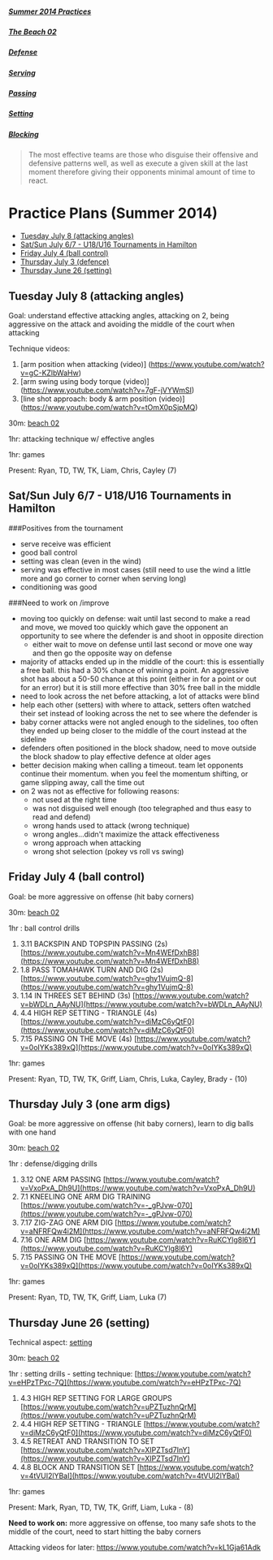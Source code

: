 ##### [Summer 2014 Practices](https://github.com/nvitas/beach-vball/blob/master/practice-2014.md) 
##### [The Beach 02](https://github.com/nvitas/beach-vball/blob/master/02.md)
##### [Defense](https://github.com/nvitas/beach-vball/blob/master/defense.md)
##### [Serving](https://github.com/nvitas/beach-vball/blob/master/serving.md)
##### [Passing](https://github.com/nvitas/beach-vball/blob/master/passing.md)
##### [Setting](https://github.com/nvitas/beach-vball/blob/master/setting.md)
##### [Blocking](https://github.com/nvitas/beach-vball/blob/master/blocking.md)

>The most effective teams are those who disguise their offensive and defensive patterns well, as well as execute a given skill at the last moment therefore giving their opponents minimal amount of time to react.

# Practice Plans (Summer 2014)

* [Tuesday July 8 (attacking angles)](#07/08)
* [Sat/Sun July 6/7 - U18/U16 Tournaments in Hamilton](#hamilton-tournament)
* [Friday July 4 (ball control)](#07/04)
* [Thursday July 3 (defence)](#07/03)
* [Thursday June 26 (setting)](#06/26)
 

## <a name="07/04"></a> Tuesday July 8 (attacking angles)
Goal: understand effective attacking angles, attacking on 2, being aggressive on the attack and avoiding the middle of the court when attacking

Technique videos:

1. [arm position when attacking (video)] (https://www.youtube.com/watch?v=gC-KZlbWaHw)
2. [arm swing using body torque (video)] (https://www.youtube.com/watch?v=7gF-jVYWmSI)
3. [line shot approach: body & arm position (video)] (https://www.youtube.com/watch?v=tOmX0pSjpMQ)


30m: [beach 02](https://github.com/nvitas/beach-vball/blob/master/02.md)

1hr: attacking technique w/ effective angles

1hr: games

Present: Ryan, TD, TW, TK, Liam, Chris, Cayley (7)

## <a name="hamilton-tournament"></a> Sat/Sun July 6/7 - U18/U16 Tournaments in Hamilton
###Positives from the tournament
- serve receive was efficient
- good ball control
- setting was clean (even in the wind)
- serving was effective in most cases (still need to use the wind a little more and go corner to corner when serving long)
- conditioning was good

###Need to work on /improve
- moving too quickly on defense: wait until last second to make a read and move, we moved too quickly which gave the opponent an opportunity to see where the defender is and shoot in opposite direction
  * either wait to move on defense until last second or move one way and then go the opposite way on defense
- majority of attacks ended up in the middle of the court: this is essentially a free ball. this had a 30% chance of winning a point. An aggressive shot has about a 50-50 chance at this point (either in for a point or out for an error) but it is still more effective than 30% free ball in the middle
- need to look across the net before attacking, a lot of attacks were blind
- help each other (setters) with where to attack, setters often watched their set instead of looking across the net to see where the defender is
- baby corner attacks were not angled enough to the sidelines, too often they ended up being closer to the middle of the court instead at the sideline
- defenders often positioned in the block shadow, need to move outside the block shadow to play effective defence at older ages
- better decision making when calling a timeout. team let opponents continue their momentum. when you feel the momentum shifting, or game slipping away, call the time out
- on 2 was not as effective for following reasons:
  - not used at the right time
  - was not disguised well enough (too telegraphed and thus easy to read and defend)
  - wrong hands used to attack (wrong technique)
  - wrong angles...didn't maximize the attack effectiveness
  - wrong approach when attacking 
  - wrong shot selection (pokey vs roll vs swing)


## <a name="07/04"></a> Friday July 4 (ball control)
Goal: be more aggressive on offense (hit baby corners)

30m: [beach 02](https://github.com/nvitas/beach-vball/blob/master/02.md)

1hr : ball control drills

1.	3.11	BACKSPIN AND TOPSPIN PASSING	(2s)	[https://www.youtube.com/watch?v=Mn4WEfDxhB8](https://www.youtube.com/watch?v=Mn4WEfDxhB8)
2.	1.8		PASS TOMAHAWK TURN AND DIG 		(2s)	[https://www.youtube.com/watch?v=ghy1VujmQ-8](https://www.youtube.com/watch?v=ghy1VujmQ-8)
3.	1.14	IN THREES SET BEHIND			(3s)	[https://www.youtube.com/watch?v=bWDLn_AAyNU](https://www.youtube.com/watch?v=bWDLn_AAyNU)
4.	4.4		HIGH REP SETTING - TRIANGLE	    (4s)    [https://www.youtube.com/watch?v=diMzC6yQtF0](https://www.youtube.com/watch?v=diMzC6yQtF0)
5.	7.15	PASSING ON THE MOVE				(4s)	[https://www.youtube.com/watch?v=0oIYKs389xQ](https://www.youtube.com/watch?v=0oIYKs389xQ)

1hr: games

Present: Ryan, TD, TW, TK, Griff, Liam, Chris, Luka, Cayley, Brady - (10)
 
 
## <a name="07/03"></a>Thursday July 3 (one arm digs)
Goal: be more aggressive on offense (hit baby corners), learn to dig balls with one hand 

30m: [beach 02](https://github.com/nvitas/beach-vball/blob/master/02.md)

1hr : defense/digging drills

1.	3.12 ONE ARM PASSING				[https://www.youtube.com/watch?v=VxoPxA_Dh9U](https://www.youtube.com/watch?v=VxoPxA_Dh9U)
2.	7.1  KNEELING ONE ARM DIG TRAINING	[https://www.youtube.com/watch?v=-_gPJvw-070](https://www.youtube.com/watch?v=-_gPJvw-070)
3.	7.17 ZIG-ZAG ONE ARM DIG			[https://www.youtube.com/watch?v=aNFRFQw4i2M](https://www.youtube.com/watch?v=aNFRFQw4i2M)
4.	7.16 ONE ARM DIG					[https://www.youtube.com/watch?v=RuKCYlg8l6Y](https://www.youtube.com/watch?v=RuKCYlg8l6Y)
5.	7.15 PASSING ON THE MOVE			[https://www.youtube.com/watch?v=0oIYKs389xQ](https://www.youtube.com/watch?v=0oIYKs389xQ)

1hr: games

Present: Ryan, TD, TW, TK, Griff, Liam, Luka (7) 



## <a name="06/26"></a>Thursday June 26 (setting)
Technical aspect: [setting](https://github.com/nvitas/beach-vball/blob/master/setting.md)

30m: [beach 02](https://github.com/nvitas/beach-vball/blob/master/02.md)

1hr : setting drills - setting technique:	[https://www.youtube.com/watch?v=eHPzTPxc-7Q](https://www.youtube.com/watch?v=eHPzTPxc-7Q)

1. 4.3	HIGH REP SETTING FOR LARGE GROUPS	[https://www.youtube.com/watch?v=uPZTuzhnQrM](https://www.youtube.com/watch?v=uPZTuzhnQrM) 	
2. 4.4	HIGH REP SETTING - TRIANGLE	        [https://www.youtube.com/watch?v=diMzC6yQtF0](https://www.youtube.com/watch?v=diMzC6yQtF0)		
3. 4.5	RETREAT AND TRANSITION TO SET	    [https://www.youtube.com/watch?v=XIPZTsd7InY](https://www.youtube.com/watch?v=XIPZTsd7InY)		
4. 4.8	BLOCK AND TRANSITION SET	        [https://www.youtube.com/watch?v=4tVUI2lYBaI](https://www.youtube.com/watch?v=4tVUI2lYBaI)		

1hr: games

Present: Mark, Ryan, TD, TW, TK, Griff, Liam, Luka - (8)

**Need to work on:** more aggressive on offense, too many safe shots to the middle of the court, need to start hitting the baby corners 

Attacking videos for later:
https://www.youtube.com/watch?v=kL1Gja61Adk
